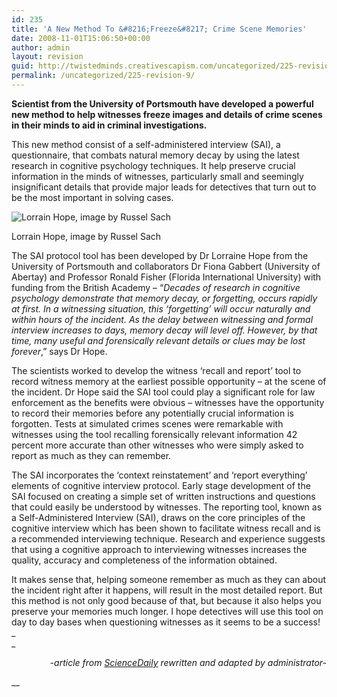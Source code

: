 ```yaml
---
id: 235
title: 'A New Method To &#8216;Freeze&#8217; Crime Scene Memories'
date: 2008-11-01T15:06:50+00:00
author: admin
layout: revision
guid: http://twistedminds.creativescapism.com/uncategorized/225-revision-9/
permalink: /uncategorized/225-revision-9/
---
```

<p class="dropcap-first">
  <strong>Scientist from the University of Portsmouth have developed a powerful new method to help witnesses freeze images and details of crime scenes in their minds to aid in criminal investigations.</strong>
</p>

This new method consist of a self-administered interview (SAI), a questionnaire, that combats natural memory decay by using the latest research in cognitive psychology techniques. It help preserve crucial information in the minds of witnesses, particularly small and seemingly insignificant details that provide major leads for detectives that turn out to be the most important in solving cases.

<div style="width: 310px" class="wp-caption alignnone">
  <img alt="Lorrain Hope, image by Russel Sach" src="/img/post/LorraineHope.jpg" title="Dr Lorraine Hope" class="left" />
  
  <p class="wp-caption-text">
    Lorrain Hope, image by Russel Sach
  </p>
</div>

The SAI protocol tool has been developed by Dr Lorraine Hope from the University of Portsmouth and collaborators Dr Fiona Gabbert (University of Abertay) and Professor Ronald Fisher (Florida International University) with funding from the British Academy &#8211; &#8220;_Decades of research in cognitive psychology demonstrate that memory decay, or forgetting, occurs rapidly at first. In a witnessing situation, this ‘forgetting’ will occur naturally and within hours of the incident. As the delay between witnessing and formal interview increases to days, memory decay will level off. However, by that time, many useful and forensically relevant details or clues may be lost forever_,&#8221; says Dr Hope.

The scientists worked to develop the witness ‘recall and report’ tool to record witness memory at the earliest possible opportunity &#8211; at the scene of the incident. Dr Hope said the SAI tool could play a significant role for law enforcement as the benefits were obvious &#8211; witnesses have the opportunity to record their memories before any potentially crucial information is forgotten. Tests at simulated crimes scenes were remarkable with witnesses using the tool recalling forensically relevant information 42 percent more accurate than other witnesses who were simply asked to report as much as they can remember.

The SAI incorporates the ‘context reinstatement’ and ‘report everything’ elements of cognitive interview protocol. Early stage development of the SAI focused on creating a simple set of written instructions and questions that could easily be understood by witnesses. The reporting tool, known as a Self-Administered Interview (SAI), draws on the core principles of the cognitive interview which has been shown to facilitate witness recall and is a recommended interviewing technique. Research and experience suggests that using a cognitive approach to interviewing witnesses increases the quality, accuracy and completeness of the information obtained.

It makes sense that, helping someone remember as much as they can about the incident right after it happens, will result in the most detailed report. But this method is not only good because of that, but because it also helps you preserve your memories much longer. I hope detectives will use this tool on day to day bases when questioning witnesses as it seems to be a success!  
_  
_ 

<p style="text-align: right;">
  <em>-article from <a title="Science Daily" href="http://www.sciencedaily.com">ScienceDaily</a> rewritten and adapted by administrator-</em>
</p>

__